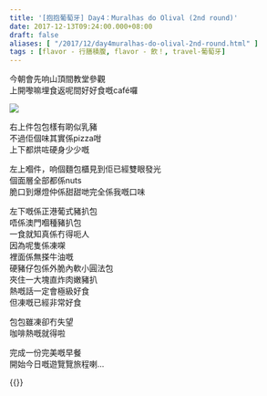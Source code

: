 ```yaml
---
title: '[抱抱葡萄牙] Day4：Muralhas do Olival (2nd round)'
date: 2017-12-13T09:24:00.000+08:00
draft: false
aliases: [ "/2017/12/day4muralhas-do-olival-2nd-round.html" ]
tags : [flavor - 行膳積腹, flavor - 飲！, travel-葡萄牙]
---
```


今朝會先响山頂間教堂參觀  
上開嚟嘛埋食返呢間好好食嘅café囉  

![](/images/portugal4a.jpg)

右上件包包樣有啲似乳豬  
不過佢個味其實係pizza咁  
上下都烘咗硬身少少嘅  
  
左上嗰件，响個麵包櫃見到佢已經雙眼發光  
個面層全部都係nuts  
脆口到爆燈仲係甜甜哋完全係我嘅口味  
  
左下嘅係正港葡式豬扒包  
唔係澳門嗰種豬扒包  
一食就知真係冇得呃人  
因為呢隻係凍㗎  
裡面係無搽牛油嘅  
硬豬仔包係外脆內軟小圓法包  
夾住一大塊直炸肉嫩豬扒  
熱嘅話一定會極級好食  
但凍嘅已經非常好食  
  
包包雖凍卻冇失望  
咖啡熱嘅就得啦  
  
完成一份完美嘅早餐  
開始今日嘅遊覽覽旅程喇...  
  
  

{{<portugal>}}  
